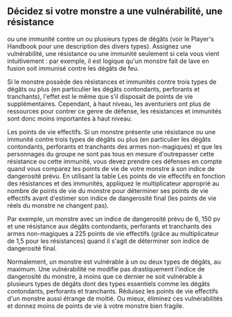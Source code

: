 ## Décidez si votre monstre a une vulnérabilité, une résistance

ou une immunité contre un ou plusieurs types de dégâts
(voir le Player's Handbook pour une description des divers
types). Assignez une vulnérabilité, une résistance ou une
immunité seulement si cela vous vient intuitivement : par
exemple, il est logique qu'un monstre fait de lave en fusion
soit immunisé contre les dégâts de feu.

Si le monstre possède des résistances et immunités
contre trois types de dégâts ou plus (en particulier les
dégâts contondants, perforants et tranchants), l'effet est le
même que s’il disposait de points de vie supplémentaires.
Cependant, à haut niveau, les aventuriers ont plus de
ressources pour contrer ce genre de défense, les résistances
et immunités sont donc moins importantes à haut niveau.

Les points de vie effectifs. Si un monstre présente une
résistance ou une immunité contre trois types de dégâts ou
plus (en particulier les dégâts contondants, perforants et
tranchants des armes non-magiques) et que les personnages
du groupe ne sont pas tous en mesure d'outrepasser cette
résistance ou cette immunité, vous devez prendre ces
défenses en compte quand vous comparez les points de
vie de votre monstre à son indice de dangerosité prévu. En
utilisant la table Les points de vie effectifs en fonction des
résistances et des immunités, appliquez le multiplicateur
approprié au nombre de points de vie du monstre pour
déterminer ses points de vie effectifs avant d'estimer son
indice de dangerosité final (les points de vie réels du monstre
ne changent pas).

Par exemple, un monstre avec un indice de dangerosité
prévu de 6, 150 pv et une résistance aux dégâts contondants,
perforants et tranchants des armes non-magiques a
225 points de vie effectifs (grâce au multiplicateur de 1,5
pour les résistances) quand il s'agit de déterminer son indice
de dangerosité final.

Normalement, un monstre est vulnérable à un ou deux
types de dégâts, au maximum. Une vulnérabilité ne modifie
pas drastiquement l'indice de dangerosité du monstre, à
moins que ce dernier ne soit vulnérable à plusieurs types
de dégâts dont des types essentiels comme les dégâts
contondants, perforants et tranchants. Réduisez les points
de vie effectifs d'un monstre aussi étrange de moitié. Ou
mieux, éliminez ces vulnérabilités et donnez moins de points
de vie à votre monstre bien fragile.
